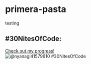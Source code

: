 # primera-pasta
testing
## #30NitesOfCode:
  [Check out my progress!](https://www.codedex.io/@nyanagi41579610/30-nites-of-code)  
  ![@nyanagi41579610 #30NitesOfCode](https://www.codedex.io/api/petStatus?user=nyanagi41579610)
